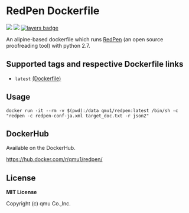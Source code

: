 # RedPen Dockerfile 

![](https://img.shields.io/docker/pulls/qmu1/redpen.svg)
![](https://img.shields.io/docker/build/qmu1/redpen.svg)
[![layers badge](https://images.microbadger.com/badges/image/qmu1/redpen.svg)](https://microbadger.com/images/qmu1/redpen)

An alipine-based dockerfile which runs [RedPen](https://github.com/redpen-cc/redpen) (an open source proofreading tool) with python 2.7.

## Supported tags and respective Dockerfile links

* `latest` [(Dockerfile)](https://github.com/qmu/dockerfiles/blob/master/src/redpen/Dockerfile)

## Usage

```
docker run -it --rm -v $(pwd):/data qmu1/redpen:latest /bin/sh -c "redpen -c redpen-conf-ja.xml target_doc.txt -r json2"
```

## DockerHub

Available on the DockerHub.

https://hub.docker.com/r/qmu1/redpen/

## License 

**MIT License**

Copyright (c) qmu Co.,Inc.
